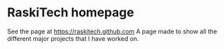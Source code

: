 # RaskiTech homepage
See the page at https://raskitech.github.com
A page made to show all the different major projects that I have worked on.